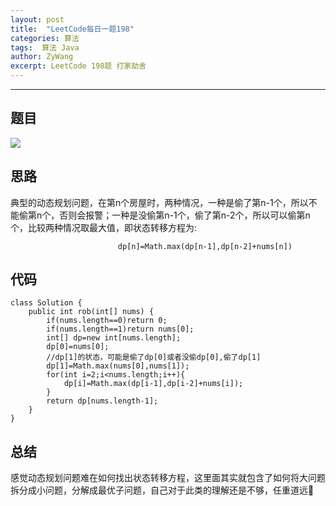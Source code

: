 ```yaml
---
layout: post
title:  "LeetCode每日一题198"
categories: 算法
tags:  算法 Java
author: ZyWang
excerpt: LeetCode 198题 打家劫舍
---
```


****
## 题目 ##
![](https://s1.ax1x.com/2020/05/29/tnLaTI.png)

## 思路 ##

典型的动态规划问题，在第n个房屋时，两种情况，一种是偷了第n-1个，所以不能偷第n个，否则会报警；一种是没偷第n-1个，偷了第n-2个，所以可以偷第n个，比较两种情况取最大值，即状态转移方程为:
	
							dp[n]=Math.max(dp[n-1],dp[n-2]+nums[n])

## 代码 ##

	class Solution {
	    public int rob(int[] nums) {
	        if(nums.length==0)return 0;
	        if(nums.length==1)return nums[0];
	        int[] dp=new int[nums.length];
	        dp[0]=nums[0];
	        //dp[1]的状态，可能是偷了dp[0]或者没偷dp[0],偷了dp[1]
	        dp[1]=Math.max(nums[0],nums[1]);
	        for(int i=2;i<nums.length;i++){
	            dp[i]=Math.max(dp[i-1],dp[i-2]+nums[i]);
	        }
	        return dp[nums.length-1];
	    }
	}

## 总结 ##

感觉动态规划问题难在如何找出状态转移方程，这里面其实就包含了如何将大问题拆分成小问题，分解成最优子问题，自己对于此类的理解还是不够，任重道远💪